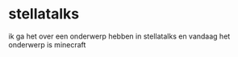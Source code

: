 
# stellatalks
ik ga het over een onderwerp hebben in stellatalks
en vandaag het onderwerp is minecraft


